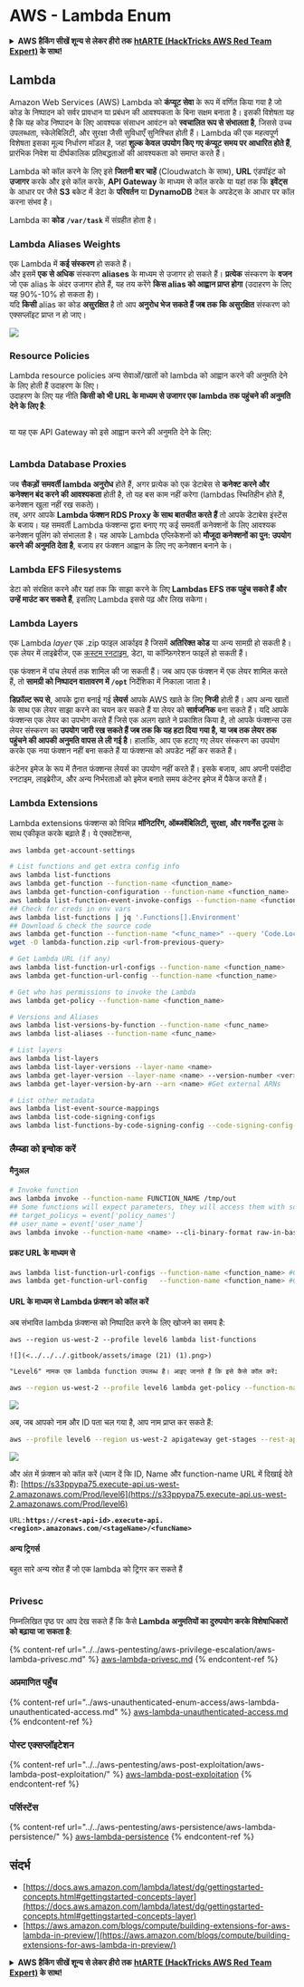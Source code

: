 # AWS - Lambda Enum

<details>

<summary><strong>AWS हैकिंग सीखें शून्य से लेकर हीरो तक</strong> <a href="https://training.hacktricks.xyz/courses/arte"><strong>htARTE (HackTricks AWS Red Team Expert)</strong></a><strong> के साथ!</strong></summary>

HackTricks का समर्थन करने के अन्य तरीके:

* यदि आप चाहते हैं कि आपकी **कंपनी का विज्ञापन HackTricks में दिखाई दे** या **HackTricks को PDF में डाउनलोड करें**, तो [**सब्सक्रिप्शन प्लान्स**](https://github.com/sponsors/carlospolop) देखें!
* [**आधिकारिक PEASS & HackTricks स्वैग**](https://peass.creator-spring.com) प्राप्त करें
* [**The PEASS Family**](https://opensea.io/collection/the-peass-family) की खोज करें, हमारे विशेष [**NFTs**](https://opensea.io/collection/the-peass-family) का संग्रह
* 💬 [**Discord group**](https://discord.gg/hRep4RUj7f) में **शामिल हों** या [**telegram group**](https://t.me/peass) या **Twitter** पर मुझे 🐦 [**@carlospolopm**](https://twitter.com/carlospolopm) **का पालन करें**.
* **HackTricks** के [**github repos**](https://github.com/carlospolop/hacktricks) और [**HackTricks Cloud**](https://github.com/carlospolop/hacktricks-cloud) में PRs सबमिट करके अपनी हैकिंग ट्रिक्स साझा करें.

</details>

## Lambda

Amazon Web Services (AWS) Lambda को **कंप्यूट सेवा** के रूप में वर्णित किया गया है जो कोड के निष्पादन को सर्वर प्रावधान या प्रबंधन की आवश्यकता के बिना सक्षम बनाता है। इसकी विशेषता यह है कि यह कोड निष्पादन के लिए आवश्यक संसाधन आवंटन को **स्वचालित रूप से संभालता है**, जिससे उच्च उपलब्धता, स्केलेबिलिटी, और सुरक्षा जैसी सुविधाएँ सुनिश्चित होती हैं। Lambda की एक महत्वपूर्ण विशेषता इसका मूल्य निर्धारण मॉडल है, जहां **शुल्क केवल उपयोग किए गए कंप्यूट समय पर आधारित होते हैं**, प्रारंभिक निवेश या दीर्घकालिक प्रतिबद्धताओं की आवश्यकता को समाप्त करते हैं।

Lambda को कॉल करने के लिए इसे **जितनी बार चाहें** (Cloudwatch के साथ), **URL** एंडपॉइंट को **उजागर** करके और इसे कॉल करके, **API Gateway** के माध्यम से कॉल करके या यहां तक कि **इवेंट्स** के आधार पर जैसे **S3** बकेट में डेटा के **परिवर्तन** या **DynamoDB** टेबल के अपडेट्स के आधार पर कॉल करना संभव है।

Lambda का **कोड** **`/var/task`** में संग्रहीत होता है।

### Lambda Aliases Weights

एक Lambda में **कई संस्करण** हो सकते हैं।\
और इसमें **एक से अधिक** संस्करण **aliases** के माध्यम से उजागर हो सकते हैं। **प्रत्येक** संस्करण के **वजन** जो एक alias के अंदर उजागर होते हैं, यह तय करेंगे **किस alias को आह्वान प्राप्त होगा** (उदाहरण के लिए यह 90%-10% हो सकता है)।\
यदि **किसी** alias का कोड **असुरक्षित** है तो आप **अनुरोध भेज सकते हैं जब तक कि असुरक्षित** संस्करण को एक्सप्लॉइट प्राप्त न हो जाए।

![](<../../../.gitbook/assets/image (16) (1).png>)

### Resource Policies

Lambda resource policies अन्य सेवाओं/खातों को lambda को आह्वान करने की अनुमति देने के लिए होती हैं उदाहरण के लिए।\
उदाहरण के लिए यह नीति **किसी को भी URL के माध्यम से उजागर एक lambda तक पहुंचने की अनुमति देने के लिए है**:

<figure><img src="https://lh4.googleusercontent.com/4PNFKBdzr3nMrPqeKkTslgwWDKxkXMdQ1SNdv7NPHykj3GX8wODrQyXOFbjk4fxHfZ8pDm5ijWgk2Vq2EGXiPRT3TQfZf1fHycvdEKBuDxJDYos1CJeMHXSeg86ZB-Ol7CNtten6xkVFQj6AhDUEWNQJrQ=s2048" alt=""><figcaption></figcaption></figure>

या यह एक API Gateway को इसे आह्वान करने की अनुमति देने के लिए:

<figure><img src="https://lh3.googleusercontent.com/Su0JlR0wBqb-99Z4N_2-_kMlX0Xzx2n_GpZuOPW5IeXR3FYbm8OHFDM3Ora1BpXiSjHpDVUlq4yEyXwaI3nBuze6DJ-wRf2ATsCuWbq0wuBCd34E9uIpqwheE6Cc_PopviI_93O_j2ZKXc1-AJtsBoLVUw=s2048" alt=""><figcaption></figcaption></figure>

### Lambda Database Proxies

जब **सैकड़ों** **समवर्ती lambda अनुरोध** होते हैं, अगर प्रत्येक को एक डेटाबेस से **कनेक्ट करने और कनेक्शन बंद करने की आवश्यकता** होती है, तो यह बस काम नहीं करेगा (lambdas स्थितिहीन होते हैं, कनेक्शन खुला नहीं रख सकते)।\
तब, अगर आपके **Lambda फंक्शन RDS Proxy के साथ बातचीत करते हैं** तो आपके डेटाबेस इंस्टेंस के बजाय। यह समवर्ती Lambda फंक्शन्स द्वारा बनाए गए कई समवर्ती कनेक्शनों के लिए आवश्यक कनेक्शन पूलिंग को संभालता है। यह आपके Lambda एप्लिकेशनों को **मौजूदा कनेक्शनों का पुन: उपयोग करने की अनुमति देता है**, बजाय हर फंक्शन आह्वान के लिए नए कनेक्शन बनाने के।

### Lambda EFS Filesystems

डेटा को संरक्षित करने और यहां तक कि साझा करने के लिए **Lambdas EFS तक पहुंच सकते हैं और उन्हें माउंट कर सकते हैं**, इसलिए Lambda इससे पढ़ और लिख सकेगा।

### Lambda Layers

एक Lambda _layer_ एक .zip फाइल आर्काइव है जिसमें **अतिरिक्त कोड** या अन्य सामग्री हो सकती है। एक लेयर में लाइब्रेरीज, एक [कस्टम रनटाइम](https://docs.aws.amazon.com/lambda/latest/dg/runtimes-custom.html), डेटा, या कॉन्फ़िगरेशन फाइलें हो सकती हैं।

एक फंक्शन में पांच लेयर्स तक शामिल की जा सकती हैं। जब आप एक फंक्शन में एक लेयर शामिल करते हैं, तो **सामग्री को निष्पादन वातावरण में `/opt`** निर्देशिका में निकाला जाता है।

**डिफ़ॉल्ट रूप से**, आपके द्वारा बनाई गई **लेयर्स** आपके AWS खाते के लिए **निजी** होती हैं। आप अन्य खातों के साथ एक लेयर साझा करने का चयन कर सकते हैं या लेयर को **सार्वजनिक** बना सकते हैं। यदि आपके फंक्शन्स एक लेयर का उपभोग करते हैं जिसे एक अलग खाते ने प्रकाशित किया है, तो आपके फंक्शन्स उस लेयर संस्करण का **उपयोग जारी रख सकते हैं जब तक कि यह हटा दिया गया है, या जब तक लेयर तक पहुंचने की आपकी अनुमति वापस ले ली गई है**। हालांकि, आप एक हटाए गए लेयर संस्करण का उपयोग करके एक नया फंक्शन नहीं बना सकते हैं या फंक्शन्स को अपडेट नहीं कर सकते हैं।

कंटेनर इमेज के रूप में तैनात फंक्शन्स लेयर्स का उपयोग नहीं करते हैं। इसके बजाय, आप अपनी पसंदीदा रनटाइम, लाइब्रेरीज, और अन्य निर्भरताओं को इमेज बनाते समय कंटेनर इमेज में पैकेज करते हैं।

### Lambda Extensions

Lambda extensions फंक्शन्स को विभिन्न **मॉनिटरिंग, ऑब्जर्वेबिलिटी, सुरक्षा, और गवर्नेंस टूल्स** के साथ एकीकृत करके बढ़ाते हैं। ये एक्सटेंशन्स,
```bash
aws lambda get-account-settings

# List functions and get extra config info
aws lambda list-functions
aws lambda get-function --function-name <function_name>
aws lambda get-function-configuration --function-name <function_name>
aws lambda list-function-event-invoke-configs --function-name <function_name>
## Check for creds in env vars
aws lambda list-functions | jq '.Functions[].Environment'
## Download & check the source code
aws lambda get-function --function-name "<func_name>" --query 'Code.Location'
wget -O lambda-function.zip <url-from-previous-query>

# Get Lambda URL (if any)
aws lambda list-function-url-configs --function-name <function_name>
aws lambda get-function-url-config --function-name <function_name>

# Get who has permissions to invoke the Lambda
aws lambda get-policy --function-name <function_name>

# Versions and Aliases
aws lambda list-versions-by-function --function-name <func_name>
aws lambda list-aliases --function-name <func_name>

# List layers
aws lambda list-layers
aws lambda list-layer-versions --layer-name <name>
aws lambda get-layer-version --layer-name <name> --version-number <ver>
aws lambda get-layer-version-by-arn --arn <name> #Get external ARNs

# List other metadata
aws lambda list-event-source-mappings
aws lambda list-code-signing-configs
aws lambda list-functions-by-code-signing-config --code-signing-config-arn <arn>
```
### लैम्ब्डा को इन्वोक करें

#### मैनुअल
```bash
# Invoke function
aws lambda invoke --function-name FUNCTION_NAME /tmp/out
## Some functions will expect parameters, they will access them with something like:
## target_policys = event['policy_names']
## user_name = event['user_name']
aws lambda invoke --function-name <name> --cli-binary-format raw-in-base64-out --payload '{"policy_names": ["AdministratorAccess], "user_name": "sdf"}' out.txt
```
#### प्रकट URL के माध्यम से
```bash
aws lambda list-function-url-configs --function-name <function_name> #Get lambda URL
aws lambda get-function-url-config   --function-name <function_name> #Get lambda URL
```
#### URL के माध्यम से Lambda फ़ंक्शन को कॉल करें

अब संभावित lambda फ़ंक्शन्स को निष्पादित करने के लिए खोजने का समय है:
```
aws --region us-west-2 --profile level6 lambda list-functions
```
```markdown
![](<../../../.gitbook/assets/image (21) (1).png>)

"Level6" नामक एक lambda function उपलब्ध है। आइए जानते हैं कि इसे कैसे कॉल करें:
```
```bash
aws --region us-west-2 --profile level6 lambda get-policy --function-name Level6
```
![](<../../../.gitbook/assets/image (69).png>)

अब, जब आपको नाम और ID पता चल गया है, आप नाम प्राप्त कर सकते हैं:
```bash
aws --profile level6 --region us-west-2 apigateway get-stages --rest-api-id "s33ppypa75"
```
![](<../../../.gitbook/assets/image (20).png>)

और अंत में फ़ंक्शन को कॉल करें (ध्यान दें कि ID, Name और function-name URL में दिखाई देते हैं): [https://s33ppypa75.execute-api.us-west-2.amazonaws.com/Prod/level6](https://s33ppypa75.execute-api.us-west-2.amazonaws.com/Prod/level6)

`URL:`**`https://<rest-api-id>.execute-api.<region>.amazonaws.com/<stageName>/<funcName>`**

#### अन्य ट्रिगर्स

बहुत सारे अन्य स्रोत हैं जो एक lambda को ट्रिगर कर सकते हैं

<figure><img src="../../../.gitbook/assets/image (1) (1) (3).png" alt=""><figcaption></figcaption></figure>

### Privesc

निम्नलिखित पृष्ठ पर आप देख सकते हैं कि कैसे **Lambda अनुमतियों का दुरुपयोग करके विशेषाधिकारों को बढ़ाया जा सकता है**:

{% content-ref url="../../aws-pentesting/aws-privilege-escalation/aws-lambda-privesc.md" %}
[aws-lambda-privesc.md](../../aws-pentesting/aws-privilege-escalation/aws-lambda-privesc.md)
{% endcontent-ref %}

### अप्रमाणित पहुँच

{% content-ref url="../aws-unauthenticated-enum-access/aws-lambda-unauthenticated-access.md" %}
[aws-lambda-unauthenticated-access.md](../aws-unauthenticated-enum-access/aws-lambda-unauthenticated-access.md)
{% endcontent-ref %}

### पोस्ट एक्सप्लॉइटेशन

{% content-ref url="../../aws-pentesting/aws-post-exploitation/aws-lambda-post-exploitation/" %}
[aws-lambda-post-exploitation](../../aws-pentesting/aws-post-exploitation/aws-lambda-post-exploitation/)
{% endcontent-ref %}

### पर्सिस्टेंस

{% content-ref url="../../aws-pentesting/aws-persistence/aws-lambda-persistence/" %}
[aws-lambda-persistence](../../aws-pentesting/aws-persistence/aws-lambda-persistence/)
{% endcontent-ref %}

## संदर्भ

* [https://docs.aws.amazon.com/lambda/latest/dg/gettingstarted-concepts.html#gettingstarted-concepts-layer](https://docs.aws.amazon.com/lambda/latest/dg/gettingstarted-concepts.html#gettingstarted-concepts-layer)
* [https://aws.amazon.com/blogs/compute/building-extensions-for-aws-lambda-in-preview/](https://aws.amazon.com/blogs/compute/building-extensions-for-aws-lambda-in-preview/)

<details>

<summary><strong>AWS हैकिंग सीखें शून्य से लेकर हीरो तक</strong> <a href="https://training.hacktricks.xyz/courses/arte"><strong>htARTE (HackTricks AWS Red Team Expert)</strong></a><strong> के साथ!</strong></summary>

HackTricks का समर्थन करने के अन्य तरीके:

* यदि आप चाहते हैं कि आपकी **कंपनी का विज्ञापन HackTricks में दिखाई दे** या **HackTricks को PDF में डाउनलोड करें** तो [**सब्सक्रिप्शन प्लान्स**](https://github.com/sponsors/carlospolop) देखें!
* [**आधिकारिक PEASS & HackTricks स्वैग**](https://peass.creator-spring.com) प्राप्त करें
* [**The PEASS Family**](https://opensea.io/collection/the-peass-family) की खोज करें, हमारा एक्सक्लूसिव [**NFTs**](https://opensea.io/collection/the-peass-family) संग्रह
* 💬 [**Discord group**](https://discord.gg/hRep4RUj7f) में **शामिल हों** या [**telegram group**](https://t.me/peass) में या **Twitter** पर 🐦 [**@carlospolopm**](https://twitter.com/carlospolopm) को **फॉलो करें**.
* **HackTricks** के [**github repos**](https://github.com/carlospolop/hacktricks) और [**HackTricks Cloud**](https://github.com/carlospolop/hacktricks-cloud) में PRs सबमिट करके अपनी हैकिंग ट्रिक्स साझा करें।

</details>
